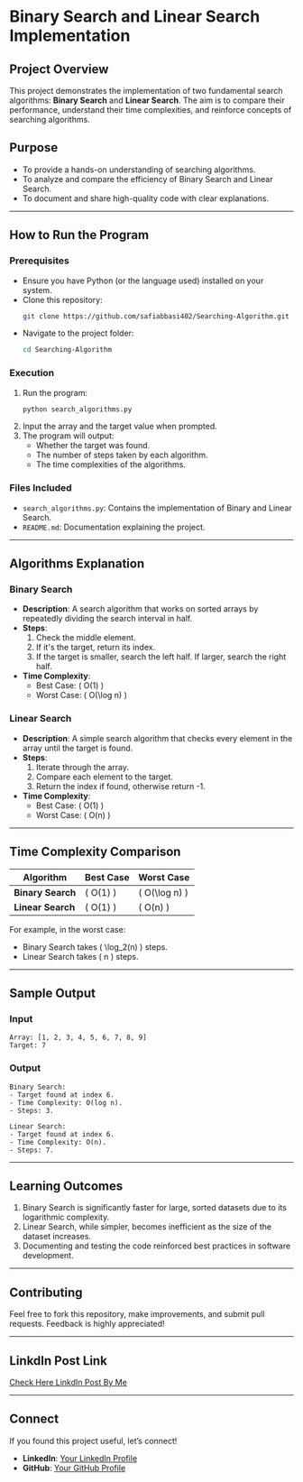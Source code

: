 
# **Binary Search and Linear Search Implementation**

## **Project Overview**
This project demonstrates the implementation of two fundamental search algorithms: **Binary Search** and **Linear Search**. The aim is to compare their performance, understand their time complexities, and reinforce concepts of searching algorithms.

## **Purpose**
- To provide a hands-on understanding of searching algorithms.
- To analyze and compare the efficiency of Binary Search and Linear Search.
- To document and share high-quality code with clear explanations.

---

## **How to Run the Program**

### **Prerequisites**
- Ensure you have Python (or the language used) installed on your system.
- Clone this repository:
  ```bash
  git clone https://github.com/safiabbasi402/Searching-Algorithm.git
  ```
- Navigate to the project folder:
  ```bash
  cd Searching-Algorithm
  ```

### **Execution**
1. Run the program:
   ```bash
   python search_algorithms.py
   ```
2. Input the array and the target value when prompted.
3. The program will output:
   - Whether the target was found.
   - The number of steps taken by each algorithm.
   - The time complexities of the algorithms.

### **Files Included**
- `search_algorithms.py`: Contains the implementation of Binary and Linear Search.
- `README.md`: Documentation explaining the project.

---

## **Algorithms Explanation**

### **Binary Search**
- **Description**: A search algorithm that works on sorted arrays by repeatedly dividing the search interval in half.
- **Steps**:
  1. Check the middle element.
  2. If it's the target, return its index.
  3. If the target is smaller, search the left half. If larger, search the right half.
- **Time Complexity**:
  - Best Case: \( O(1) \)
  - Worst Case: \( O(\log n) \)

### **Linear Search**
- **Description**: A simple search algorithm that checks every element in the array until the target is found.
- **Steps**:
  1. Iterate through the array.
  2. Compare each element to the target.
  3. Return the index if found, otherwise return -1.
- **Time Complexity**:
  - Best Case: \( O(1) \)
  - Worst Case: \( O(n) \)

---

## **Time Complexity Comparison**
| Algorithm       | Best Case   | Worst Case     |
|-----------------|-------------|----------------|
| **Binary Search** | \( O(1) \)   | \( O(\log n) \) |
| **Linear Search** | \( O(1) \)   | \( O(n) \)      |

For example, in the worst case:
- Binary Search takes \( \log_2(n) \) steps.
- Linear Search takes \( n \) steps.

---

## **Sample Output**
### Input
```
Array: [1, 2, 3, 4, 5, 6, 7, 8, 9]
Target: 7
```
### Output
```
Binary Search:
- Target found at index 6.
- Time Complexity: O(log n).
- Steps: 3.

Linear Search:
- Target found at index 6.
- Time Complexity: O(n).
- Steps: 7.
```

---

## **Learning Outcomes**
1. Binary Search is significantly faster for large, sorted datasets due to its logarithmic complexity.
2. Linear Search, while simpler, becomes inefficient as the size of the dataset increases.
3. Documenting and testing the code reinforced best practices in software development.

---

## **Contributing**
Feel free to fork this repository, make improvements, and submit pull requests. Feedback is highly appreciated!

---

## LinkdIn Post Link
 [Check Here LinkdIn Post By Me](https://www.linkedin.com/posts/safiullah-abbasi-a5b203336_programming-algorithms-binarysearch-activity-7286092502464348161-E9wv?utm_source=share&utm_medium=member_android)

---

## **Connect**
If you found this project useful, let’s connect!
- **LinkedIn**: [Your LinkedIn Profile](https://www.linkedin.com/in/safiullah-abbasi-a5b203336?utm_source=share&utm_campaign=share_via&utm_content=profile&utm_medium=android_app)
- **GitHub**: [Your GitHub Profile](https://github.com/safiabbasi402)
